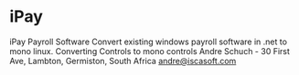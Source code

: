 # iPay
iPay Payroll Software
Convert existing windows payroll software in .net to mono linux.
Converting Controls to mono controls
Andre Schuch - 30 First Ave, Lambton, Germiston, South Africa
andre@iscasoft.com
